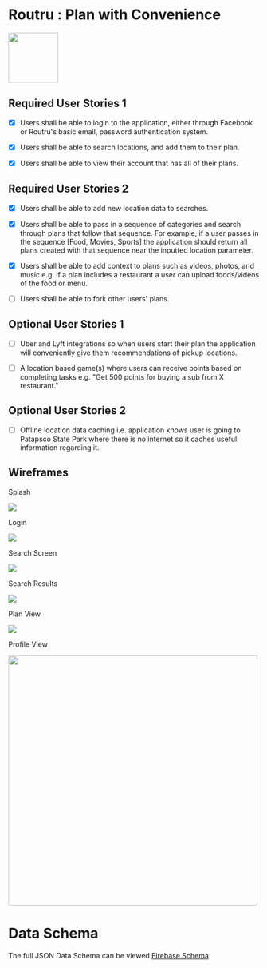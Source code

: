 # Routru : Plan with Convenience

<img src="https://routru.me/images/logo-second.3ce6072e.png" width="100">

## Required User Stories 1

* [X] Users shall be able to login to the application, either through Facebook or Routru's basic email, password authentication system.

* [X] Users shall be able to search locations, and add them to their plan.

* [X] Users shall be able to view their account that has all of their plans.

## Required User Stories 2

* [X] Users shall be able to add new location data to searches.

* [X] Users shall be able to pass in a sequence of categories and search through plans that follow that sequence. For example, if a user passes in the sequence [Food, Movies, Sports] the application should return all plans created with that sequence near the inputted location parameter.

* [X] Users shall be able to add context to plans such as videos, photos, and music e.g. if a plan includes a restaurant a user can upload foods/videos of the food or menu.

* [ ] Users shall be able to fork other users' plans.

## Optional User Stories 1

* [ ] Uber and Lyft integrations so when users start their plan the application will conveniently give them recommendations of pickup locations.

* [ ] A location based game(s) where users can receive points based on completing tasks e.g. "Get 500 points for buying a sub from X restaurant."

## Optional User Stories 2

* [ ] Offline location data caching i.e. application knows user is going to Patapsco State Park where there is no internet so it caches useful information regarding it.

## Wireframes

Splash

<img src="/images/Splash Screen.png"><br>

Login

<img src="/images/Login Screen.png"><br>

Search Screen

<img src="/images/Home Screen.png"><br>

Search Results

<img src="/images/Search Results.png"><br>

Plan View

<img src="/images/Plan View.png"><br>

Profile View

<img src="/images/profile.jpg" width="500">

# Data Schema

The full JSON Data Schema can be viewed [Firebase Schema](https://flickering-torch-6273.firebaseio.com/.json?print=pretty)
